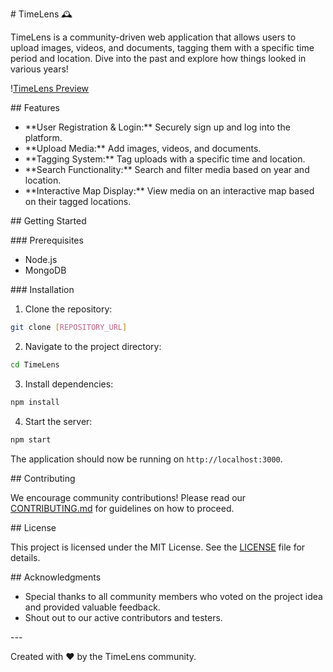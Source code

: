 \# TimeLens 🕰️

TimeLens is a community-driven web application that allows users to upload images, videos, and documents, tagging them with a specific time period and location. Dive into the past and explore how things looked in various years!

\![TimeLens Preview](URL_TO_PREVIEW_IMAGE)

\## Features

- \*\*User Registration & Login:\*\* Securely sign up and log into the platform.
- \*\*Upload Media:\*\* Add images, videos, and documents.
- \*\*Tagging System:\*\* Tag uploads with a specific time and location.
- \*\*Search Functionality:\*\* Search and filter media based on year and location.
- \*\*Interactive Map Display:\*\* View media on an interactive map based on their tagged locations.

\## Getting Started

\### Prerequisites

- Node.js
- MongoDB

\### Installation

1. Clone the repository:

```bash
git clone [REPOSITORY_URL]
```

2. Navigate to the project directory:

```bash
cd TimeLens
```

3. Install dependencies:

```bash
npm install
```

4. Start the server:

```bash
npm start
```

The application should now be running on `http://localhost:3000`.

\## Contributing

We encourage community contributions! Please read our [CONTRIBUTING.md](./CONTRIBUTING.md) for guidelines on how to proceed.

\## License

This project is licensed under the MIT License. See the [LICENSE](./LICENSE) file for details.

\## Acknowledgments

- Special thanks to all community members who voted on the project idea and provided valuable feedback.
- Shout out to our active contributors and testers.

\---

Created with ❤️ by the TimeLens community.
